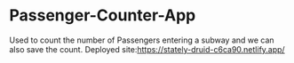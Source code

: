 # Passenger-Counter-App
Used to count the number of Passengers entering a subway and we can also save the count.
Deployed site:https://stately-druid-c6ca90.netlify.app/
